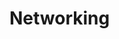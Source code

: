 # Networking 

[](network-protocols-the-foundation-of-digital-communication-tcp-udp)

[](the-osi-model-a-framework-for-data-transmission)

[](common-network-devices-you-need-to-know)

[](network-protocols-the-foundation-of-digital-communication-arp-dns-dhcp-http-and-ftp)

